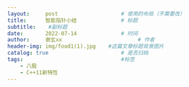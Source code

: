 ```yaml
---
layout:     post   				    # 使用的布局（不需要改）
title:      智能指针小结				# 标题 
subtitle:    #副标题
date:       2022-07-14				# 时间
author:     谢玄xx						# 作者
header-img: img/food1(1).jpg 	#这篇文章标题背景图片
catalog: true 						# 是否归档
tags:								#标签
    - 八股
    - C++11新特性
---
```


